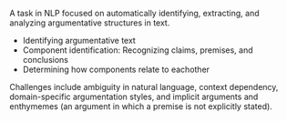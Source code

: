 A task in NLP focused on automatically identifying, extracting, and analyzing argumentative structures in text.
- Identifying argumentative text
- Component identification: Recognizing claims, premises, and conclusions
-  Determining how components relate to eachother

Challenges include ambiguity in natural language, context dependency, domain-specific argumentation styles, and implicit arguments and enthymemes (an argument in which a premise is not explicitly stated).